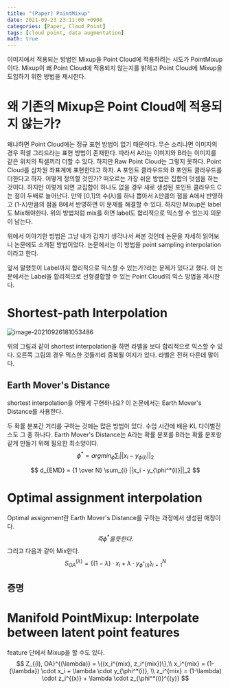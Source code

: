```yaml
---
title: "(Paper) PointMixup"
date: 2021-09-23 23:11:00 +0900
categories: [Paper, Cloud Point]
tags: [cloud point, data augmentation]
math: true
---
```


이미지에서 적용되는 방법인 Mixup을 Point Cloud에 적용하려는 시도가 PointMixup이다. Mixup이 왜 Point Cloud에 적용되지 않는지를 밝히고 Point Cloud에 Mixup을 도입하기 위한 방법을 제시한다.



# 왜 기존의 Mixup은 Point Cloud에 적용되지 않는가?

왜냐하면 Point Cloud에는 정규 표현 방법이 없기 때문이다. 무슨 소리냐면 이미지의 경우 픽셀 그리드라는 표현 방법이 존재한다. 따라서 A라는 이미지와 B라는 이미지를 같은 위치의 픽셀끼리 더할 수 있다. 하지만 Raw Point Cloud는 그렇지 못하다. Point Cloud를 삼차원 좌표계에 표현한다고 하자. A 포인트 클라우드와 B 포인트 클라우드를 더한다고 하자. 어떻게 정의할 것인가? 떠오르는 가장 쉬운 방법은 집합의 덧셈을 하는 것이다. 하지만 이렇게 되면 교집합이 하나도 없을 경우 새로 생성된 포인트 클라우드 C는 점이 두배로 늘어난다. 만약 [0,1]의 수(λ)를 하나 뽑아서 λ만큼의 점을 A에서 반영하고 (1-λ)만큼의 점을 B에서 반영하면 이 문제를 해결할 수 있다. 하지만 Mixup은 label도 Mix해야한다. 위의 방법처럼 mix를 하면 label도 합리적으로 믹스할 수 있는지 의문이 남는다.

위에서 이야기한 방법은 그냥 내가 갑자기 생각나서 써본 것인데 논문을 자세히 읽어보니 논문에도 소개된 방법이었다. 논문에서는 이 방법을 point sampling interpolation이라고 한다.

앞서 말했듯이 Label까지 합리적으로 믹스할 수 있는가?라는 문제가 있다고 했다. 이 논문에서는 Label을 합리적으로 선형결합할 수 있는 Point Cloud의 믹스 방법을 제시한다.

# Shortest-path Interpolation

![image-20210926181053486](../../assets/img/2021-09-23-point-mixup/image-20210926181053486.png)


위의 그림과 같이 shortest interpolation을 하면 라벨을 보다 합리적으로 믹스할 수 있다. 오른쪽 그림의 경우 믹스한 것들끼리 중복될 여지가 있다. 라벨은 전혀 다른데 말이다.

## Earth Mover's Distance

shortest interpolation을 어떻게 구현하나요? 이 논문에서는 Earth Mover's Distance를 사용한다.

두 확률 분포간 거리를 구하는 것에는 많은 방법이 있다. 수업 시간에 배운 KL 다이벌전스도 그 중 하나다. Earth Mover's Distance는 A라는 확률 분포를 B라는 확률 분포랑 같게 만들기 위해 필요한 최소양이다. 
$$
{\phi^*} = argmin_{\phi} \sum_i||x_i - y_{\phi(i)}||_2
$$

$$
d_{EMD} = {1 \over N} \sum_{i} ||x_i - y_{\phi^*(i)}||_2
$$


# Optimal assignment interpolation

Optimal assignment란 Earth Mover's Distance를 구하는 과정에서 생성된 매칭이다.
$$
즉 \phi^*을 뜻한다.
$$
그리고 다음과 같이 Mix한다.
$$
S_{OA}^{(\lambda)} = \{(1-\lambda)\cdot x_i + \lambda \cdot y_{\phi^*(i)}\}_{i=1}^N
$$

## 증명



# Manifold PointMixup: Interpolate between latent point features

feature 단에서 Mixup을 할 수도 있다.
$$
Z_{(l), OA}^{(\lambda)} = \{(x_i^{mix}, z_i^{mix})\},\\ x_i^{mix} = (1-{\lambda}) \cdot x_i + \lambda \cdot y_{\phi^*(i)}, \\ z_i^{mix} = (1-\lambda) \cdot z_i^{(x)} + \lambda \cdot z_{\phi^*(i)}^{(y)}
$$
